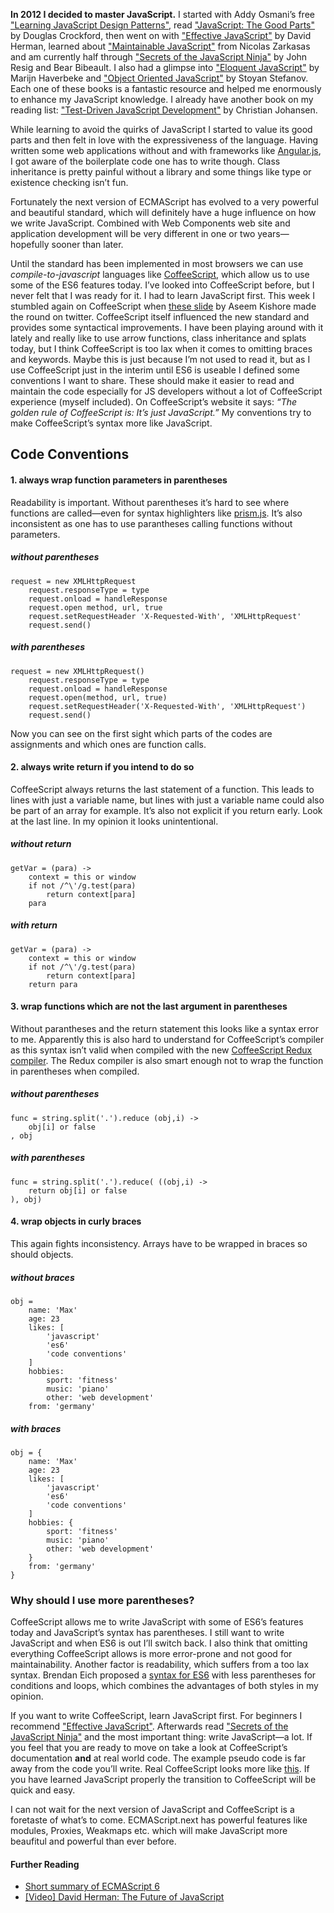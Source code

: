 __In 2012 I decided to master JavaScript.__ I started with Addy Osmani’s free ["Learning JavaScript Design Patterns"](http://addyosmani.com/resources/essentialjsdesignpatterns/book/), read ["JavaScript: The Good Parts"](http://shop.oreilly.com/product/9780596517748.do) by Douglas Crockford, then went on with ["Effective JavaScript"](http://effectivejs.com) by David Herman, learned about ["Maintainable JavaScript"](http://shop.oreilly.com/product/0636920025245.do) from Nicolas Zarkasas and am currently half through ["Secrets of the JavaScript Ninja"](http://jsninja.com/) by John Resig and Bear Bibeault. I also had a glimpse into ["Eloquent JavaScript"](http://eloquentjavascript.net/) by Marijn Haverbeke and ["Object Oriented JavaScript"](http://www.packtpub.com/object-oriented-javascript/book) by Stoyan Stefanov. Each one of these books is a fantastic resource and helped me enormously to enhance my JavaScript knowledge. I already have another book on my reading list: ["Test-Driven JavaScript Development"](http://tddjs.com/) by Christian Johansen.

While learning to avoid the quirks of JavaScript I started to value its good parts and then felt in love with the expressiveness of the language. Having written some web applications without and with frameworks like [Angular.js](http://angularjs.org), I got aware of the boilerplate code one has to write though. Class inheritance is pretty painful without a library and some things like type or existence checking isn’t fun.

Fortunately the next version of ECMAScript has evolved to a very powerful and beautiful standard, which will definitely have a huge influence on how we write JavaScript. Combined with Web Components web site and application development will be very different in one or two years—hopefully sooner than later.

Until the standard has been implemented in most browsers we can use _compile-to-javascript_ languages like [CoffeeScript](http://coffeescript.org/), which allow us to use some of the ES6 features today. I’ve looked into CoffeeScript before, but I never felt that I was ready for it. I had to learn JavaScript first. This week I stumbled again on CoffeeScript when [these slide](http://aseemk.com/talks/intro-to-coffeescript) by Aseem Kishore made the round on twitter. CoffeeScript itself influenced the new standard and provides some syntactical improvements. I have been playing around with it lately and really like to use arrow functions, class inheritance and splats today, but I think CoffeeScript is too lax when it comes to omitting braces and keywords. Maybe this is just because I’m not used to read it, but as I use CoffeeScript just in the interim until ES6 is useable I defined some conventions I want to share. These should make it easier to read and maintain the code especially for JS developers without a lot of CoffeeScript experience (myself included). On CoffeeScript’s website it says: _“The golden rule of CoffeeScript is: It’s just JavaScript.”_ My conventions try to make CoffeeScript’s syntax more like JavaScript.

## Code Conventions

#### 1. always wrap function parameters in parentheses

Readability is important. Without parentheses it’s hard to see where functions are called—even for syntax highlighters like [prism.js](http://prismjs.com/). It’s also inconsistent as one has to use parantheses calling functions without parameters.

##### without parentheses

<pre class="language-coffeescript"><code>request = new XMLHttpRequest
	request.responseType = type
	request.onload = handleResponse
	request.open method, url, true
	request.setRequestHeader 'X-Requested-With', 'XMLHttpRequest'
	request.send()</code></pre>

##### with parentheses

<pre class="language-coffeescript"><code>request = new XMLHttpRequest()
	request.responseType = type
	request.onload = handleResponse
	request.open(method, url, true)
	request.setRequestHeader('X-Requested-With', 'XMLHttpRequest')
	request.send()</code></pre>

Now you can see on the first sight which parts of the codes are assignments and which ones are function calls.

#### 2. always write return if you intend to do so

CoffeeScript always returns the last statement of a function. This leads to lines with just a variable name, but lines with just a variable name could also be part of an array for example. It’s also not explicit if you return early. Look at the last line. In my opinion it looks unintentional.

##### without return

<pre class="language-coffeescript"><code>getVar = (para) ->
	context = this or window
	if not /^\'/g.test(para)
		return context[para]
	para</code></pre>

##### with return

<pre class="language-coffeescript"><code>getVar = (para) ->
	context = this or window
	if not /^\'/g.test(para)
		return context[para]
	return para</code></pre>

#### 3. wrap functions which are not the last argument in parentheses

Without parantheses and the return statement this looks like a syntax error to me. Apparently this is also hard to understand for CoffeeScript’s compiler as this syntax isn’t valid when compiled with the new [CoffeeScript Redux compiler](http://michaelficarra.github.io/CoffeeScriptRedux/). The Redux compiler is also smart enough not to wrap the function in parentheses when compiled.

##### without parentheses

<pre class="language-coffeescript"><code>func = string.split('.').reduce (obj,i) ->
	obj[i] or false
, obj</code></pre>


##### with parentheses

<pre class="language-coffeescript"><code>func = string.split('.').reduce( ((obj,i) ->
 	return obj[i] or false
), obj)</code></pre>


#### 4. wrap objects in curly braces

This again fights inconsistency. Arrays have to be wrapped in braces so should objects.

##### without braces

<pre class="language-coffeescript"><code>obj =
  	name: 'Max'
  	age: 23
  	likes: [
    	'javascript'
    	'es6'
    	'code conventions'
  	]
  	hobbies:
   		sport: 'fitness'
    	music: 'piano'
    	other: 'web development'
  	from: 'germany'</code></pre>


##### with braces

<pre class="language-coffeescript"><code>obj = {
  	name: 'Max'
  	age: 23
  	likes: [
    	'javascript'
    	'es6'
    	'code conventions'
  	]
  	hobbies: {
    	sport: 'fitness'
    	music: 'piano'
    	other: 'web development'
  	}
  	from: 'germany'
}</code></pre>

### Why should I use more parentheses?

CoffeeScript allows me to write JavaScript with some of ES6’s features today and JavaScript’s syntax has parentheses. I still want to write JavaScript and when ES6 is out I’ll switch back. I also think that omitting everything CoffeeScript allows is more error-prone and not good for maintainability. Another factor is readability, which suffers from a too lax syntax. Brendan Eich proposed a [syntax for ES6](http://brendaneich.com/2010/11/paren-free/) with less parentheses for conditions and loops, which combines the advantages of both styles in my opinion.

If you want to write CoffeeScript, learn JavaScript first. For beginners I recommend ["Effective JavaScript"](http://addyosmani.com/resources/essentialjsdesignpatterns/book/). Afterwards read ["Secrets of the JavaScript Ninja"](http://jsninja.com/) and the most important thing: write JavaScript—a lot. If you feel that you are ready to move on take a look at CoffeeScript’s documentation __and__ at real world code. The example pseudo code is far away from the code you’ll write. Real CoffeeScript looks more like [this](https://github.com/heelhook/chardin.js/blob/master/chardinjs.coffee). If you have learned JavaScript properly the transition to CoffeeScript will be quick and easy.

I can not wait for the next version of JavaScript and CoffeeScript is a foretaste of what’s to come. ECMAScript.next has powerful features like modules, Proxies, Weakmaps etc. which will make JavaScript more beaufitul and powerful than ever before.

#### Further Reading

- [Short summary of ECMAScript 6](http://espadrine.github.io/New-In-A-Spec/es6/)
- [[Video] David Herman: The Future of JavaScript](http://www.youtube.com/watch?v=u4IdoBU1uKE)
